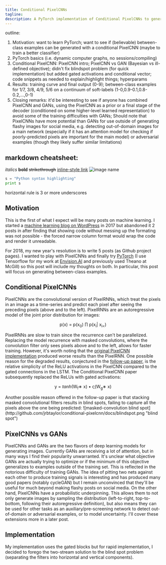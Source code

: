 ```yaml
---
title: Conditional PixelCNNs
tagline: 
description: A PyTorch implementation of Conditional PixelCNNs to generate between-class examples
---
```


outline:
1. Motivation: want to learn PyTorch; want to see if (believable) between-class examples can be generated with a conditional PixelCNN (maybe to train a better classifier)
2. PyTorch basics (i.e. dynamic computer graphs, no sessions/compiling)
3. Conditional PixelCNN: PixelCNN intro; PixelCNN vs GAN (Bayesian vs ill-defined objective); didn't fix blindspot problem (for quick implementation) but added gated activations and conditional vector; code snippets as needed to explain/highlight things; hyperparams
4. Results: training curve and final output (0-9); between-class examples for 1/7, 3/8, 4/9, 5/6 on a continuum of soft-labels (1-0,0.9-0.1,0.8-0.2,...,0-1)
5. Closing remarks: it'd be interesting to see if anyone has combined PixelCNN and GANs, using the PixelCNN as a prior or a final stage of the decoder (conditioned on some higher-level learned representation) to avoid some of the training difficulties with GANs; Should note that PixelCNNs have more potential than GANs for use outside of generating flashy images for social media, e.g. detecting out-of-domain images for a main network (especially if it has an attention model for checking if poorly-predicted pixels are important for the main model) or adversarial examples (though they likely suffer similar limitations)

## markdown cheatsheet:
*italics*
**bold**
~~strikethrough~~
[inline-style link](https://www.google.com)
![image name](https://imageurl "mouse-over text")
```python
s = "Python syntax highlighting"
print s
```

horizontal rule is 3 or more underscores


## Motivation
This is the first of what I expect will be many posts on machine learning.
I started a [machine learning blog on WordPress](http://netsprawl.wordpress.com) in 2017 but abandoned it 2 posts in after finding that showing code without messing up the formating was not possible - the forced narrow column format would wrap the code and render it unreadable.

For 2018, my new year's resolution is to write 5 posts (as Github project pages). I wanted to play with PixelCNNs and finally try [PyTorch](http://pytorch.org) (I use Tensorflow for my work at [Envision.AI](http://envision.ai) and previously used Theano at McGill) so this post will include my thoughts on both.
In particular, this post will focus on generating between-class examples.

## Conditional PixelCNNs

PixelCNNs are the convolutional version of PixelRNNs, which treat the pixels in an image as a time-series and predict each pixel after seeing the preceding pixels (above and to the left).
PixelRNNs are an autoregressive model of the joint prior distribution for images:

<p style="text-align: center;"> p(x) = p(x<sub>0</sub>) &prod; p(x<sub>i</sub>| x<sub>i<</sub>) </p>

PixelRNNs are slow to train since the recurrence can't be parallelized. 
Replacing the model recurrence with masked convolutions, where the convolution filter only sees pixels above and to the left, allows for faster training.
However, it's worth noting that the [original PixelCNN implementation](https://arxiv.org/abs/1601.06759) produced worse results than the PixelRNN.
One possible reason for the degraded results, conjectured in the [follow-up paper](https://arxiv.org/abs/1606.05328), is the relative simplicity of the ReLU activations in the PixelCNN compared to the gated connections in the LSTM.
The Conditional PixelCNN paper subsequently replaced the ReLUs with gated activations:
<p style="text-align: center;"> y = <i>tanh</i>(W<sub>f</sub>&lowast; x) &bull; &sigmaf;(W<sub>g</sub>&lowast; x) </p>
Another possible reason offered in the follow-up paper is that stacking masked convolutional filters results in blind spots, failing to capture all the pixels above the one being predicted:
![masked-convolution blind spot](http://github.com/jrbtaylor/conditional-pixelcnn/docs/blindspot.png "blind spot")

## PixelCNNs vs GANs

PixelCNNs and GANs are the two flavors of deep learning models for generating images.
Currently GANs are receiving a lot of attention, but in many ways I find their popularity unwarranted.
It's unclear what objective GANs are actually trying to optimize or if the minimum of this objective generalizes to examples outside of the training set.
This is reflected in the notorious difficulty of training GANs.
The idea of pitting two nets against each other to produce training signals is interesting and has produced many good papers (notably cycleGAN)
but I remain unconvinced that they'll be useful for much beyond making flashy posts on social media.
On the other hand, PixelCNNs have a probabilistic underpinning.
This allows them to not only generate images by sampling the distribution (left-to-right, top-to-bottom, following their autoregressive definition), but also means they can be used for other tasks as an auxiliary/pre-screening network to detect out-of-domain or adversarial examples, or to model uncertainty.
I'll cover these extensions more in a later post.

## Implementation

My implementation uses the gated blocks but for rapid implementation, I decided to forego the two-stream solution to the blind spot problem (separating the filters into horizontal and vertical components).